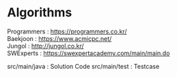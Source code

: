 # Algorithms

Programmers : https://programmers.co.kr/
<br>
Baekjoon : https://www.acmicpc.net/
<br>
Jungol : http://jungol.co.kr/
<br>
SWExperts : https://swexpertacademy.com/main/main.do
<br>

src/main/java : Solution Code
src/main/test : Testcase
